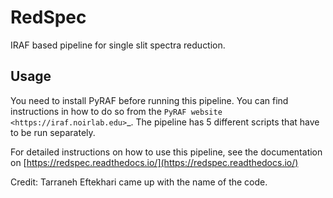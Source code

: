 # RedSpec
IRAF based pipeline for single slit spectra reduction.

## Usage

You need to install PyRAF before running this pipeline. You can find instructions in how to do so from the
`PyRAF website <https://iraf.noirlab.edu>`_. The pipeline has 5 different scripts that have to be run separately.

For detailed instructions on how to use this pipeline, see the documentation on [https://redspec.readthedocs.io/](https://redspec.readthedocs.io/)

Credit: Tarraneh Eftekhari came up with the name of the code.

